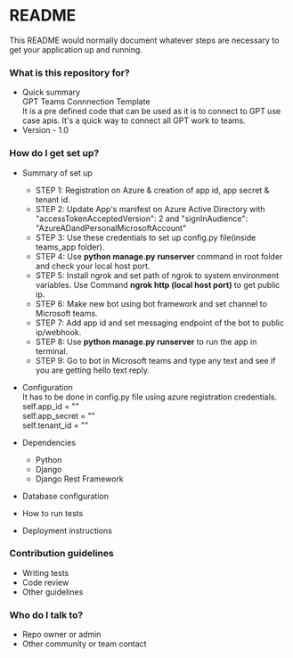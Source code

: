 # README #

This README would normally document whatever steps are necessary to get your application up and running.

### What is this repository for? ###

* Quick summary<br>
  GPT Teams Connnection Template<br>
  It is a pre defined code that can be used as it is to connect to GPT use case apis. It's a quick way to connect all GPT work to teams.
* Version - 1.0

### How do I get set up? ###

* Summary of set up<br>
  <ul>
  <li>STEP 1: Registration on Azure & creation of app id, app secret & tenant id.</li>
  <li>STEP 2: Update App's manifest on Azure Active Directory with "accessTokenAcceptedVersion": 2 and "signInAudience": "AzureADandPersonalMicrosoftAccount"</li>
  <li>STEP 3: Use these credentials to set up config.py file(inside teams_app folder).</li>
  <li>STEP 4: Use <b>python manage.py runserver</b> command in root folder and check your local host port.</li>
  <li>STEP 5: Install ngrok and set path of ngrok to system environment variables. Use Command <b>ngrok http (local host port)</b> to get public ip.</li>
  <li>STEP 6: Make new bot using bot framework and set channel to Microsoft teams.</li>
  <li>STEP 7: Add app id and set messaging endpoint of the bot to public ip/webhook.</li>
  <li>STEP 8: Use <b>python manage.py runserver</b> to run the app in terminal.</li>
  <li>STEP 9: Go to bot in Microsoft teams and type any text and see if you are getting hello text reply.</li>
  </ul>
* Configuration<br>
  It has to be done in config.py file using azure registration credentials.<br>
        self.app_id = ""<br>
        self.app_secret = ""<br>
        self.tenant_id = ""<br>

* Dependencies<br>
  <ul>
  <li>Python</li>
  <li>Django</li>
  <li>Django Rest Framework</li>
  </ul>
* Database configuration
* How to run tests
* Deployment instructions

### Contribution guidelines ###

* Writing tests
* Code review
* Other guidelines

### Who do I talk to? ###

* Repo owner or admin
* Other community or team contact
